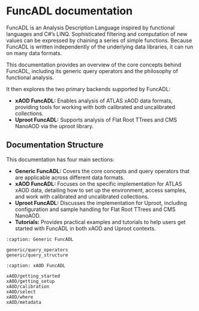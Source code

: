 # FuncADL documentation

FuncADL is an Analysis Description Language inspired by functional languages and C#’s LINQ. Sophisticated filtering and computation of new values can be expressed by chaining a series of simple functions. Because FuncADL is written independently of the underlying data libraries, it can run on many data formats.

This documentation provides an overview of the core concepts behind FuncADL, including its generic query operators and the philosophy of functional analysis.  

It then explores the two primary backends supported by FuncADL:

- **xAOD FuncADL:** Enables analysis of ATLAS xAOD data formats, providing tools for working with both calibrated and uncalibrated collections.
- **Uproot FuncADL:** Supports analysis of Flat Root TTrees and CMS NanoAOD via the uproot library.

## Documentation Structure

This documentation has four main sections:

- **Generic FuncADL:** Covers the core concepts and query operators that are applicable across different data formats.
- **xAOD FuncADL:** Focuses on the specific implementation for ATLAS xAOD data, detailing how to set up the environment, access samples, and work with calibrated and uncalibrated collections.
- **Uproot FuncADL:** Discusses the implementation for Uproot, including configuration and sample handling for Flat Root TTrees and CMS NanoAOD.
- **Tutorials:** Provides practical examples and tutorials to help users get started with FuncADL in both xAOD and Uproot contexts.

```{toctree}
:caption: Generic FuncADL

generic/query_operators
generic/query_structure

```

```{toctree}
:caption: xAOD FuncADL

xAOD/getting_started
xAOD/getting_setup
xAOD/calibration
xAOD/select
xAOD/where
xAOD/metadata

```
